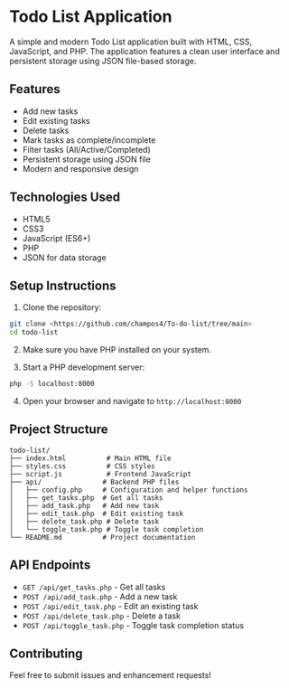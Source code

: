 # Todo List Application

A simple and modern Todo List application built with HTML, CSS, JavaScript, and PHP. The application features a clean user 
interface and persistent storage using JSON file-based storage.

## Features

- Add new tasks
- Edit existing tasks
- Delete tasks
- Mark tasks as complete/incomplete
- Filter tasks (All/Active/Completed)
- Persistent storage using JSON file
- Modern and responsive design

## Technologies Used

- HTML5
- CSS3
- JavaScript (ES6+)
- PHP
- JSON for data storage

## Setup Instructions

1. Clone the repository:
```bash
git clone <https://github.com/champos4/To-do-list/tree/main>
cd todo-list
```

2. Make sure you have PHP installed on your system.

3. Start a PHP development server:
```bash
php -S localhost:8000
```

4. Open your browser and navigate to `http://localhost:8000`

## Project Structure

```
todo-list/
├── index.html          # Main HTML file
├── styles.css          # CSS styles
├── script.js           # Frontend JavaScript
├── api/               # Backend PHP files
│   ├── config.php     # Configuration and helper functions
│   ├── get_tasks.php  # Get all tasks
│   ├── add_task.php   # Add new task
│   ├── edit_task.php  # Edit existing task
│   ├── delete_task.php # Delete task
│   └── toggle_task.php # Toggle task completion
└── README.md          # Project documentation
```

## API Endpoints

- `GET /api/get_tasks.php` - Get all tasks
- `POST /api/add_task.php` - Add a new task
- `POST /api/edit_task.php` - Edit an existing task
- `POST /api/delete_task.php` - Delete a task
- `POST /api/toggle_task.php` - Toggle task completion status

## Contributing

Feel free to submit issues and enhancement requests! 